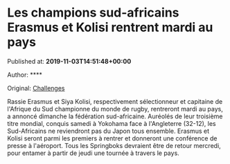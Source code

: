 
# Les champions sud-africains Erasmus et Kolisi rentrent mardi au pays

Published at: **2019-11-03T14:51:48+00:00**

Author: ****

Original: [Challenges](https://www.challenges.fr/sport/les-champions-sud-africains-erasmus-et-kolisi-rentrent-mardi-au-pays_682972)

Rassie Erasmus et Siya Kolisi, respectivement sélectionneur et capitaine de l'Afrique du Sud championne du monde de rugby, rentreront mardi au pays, a annoncé dimanche la fédération sud-africaine.
Auréolés de leur troisième titre mondial, conquis samedi à Yokohama face à l'Angleterre (32-12), les Sud-Africains ne reviendront pas du Japon tous ensemble. Erasmus et Kolisi seront parmi les premiers à rentrer et donneront une conférence de presse à l'aéroport.
Tous les Springboks devraient être de retour mercredi, pour entamer à partir de jeudi une tournée à travers le pays.
